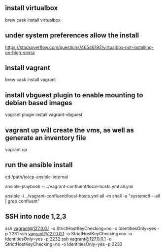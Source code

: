 ## install virtualbox
brew cask install virtualbox

## under system preferences allow the install
https://stackoverflow.com/questions/46546192/virtualbox-not-installing-on-high-sierra

## install vagrant
brew cask install vagrant

## install vbguest plugin to enable mounting to debian based images
vagrant plugin install vagrant-vbguest

## vagrant up will create the vms, as well as generate an inventory file
vagrant up

## run the ansible install
cd /path/to/cp-ansible-internal

ansible-playbook -i ../vagrant-confluent/local-hosts.yml all.yml

ansible -i ../vagrant-confluent/local-hosts.yml all -m shell -a "systemctl --all | grep confluent"

## SSH into node 1,2,3
ssh vagrant@127.0.0.1 -o StrictHostKeyChecking=no -o IdentitiesOnly=yes -p 2231
ssh vagrant@127.0.0.1 -o StrictHostKeyChecking=no -o IdentitiesOnly=yes -p 2232
ssh vagrant@127.0.0.1 -o StrictHostKeyChecking=no -o IdentitiesOnly=yes -p 2233
